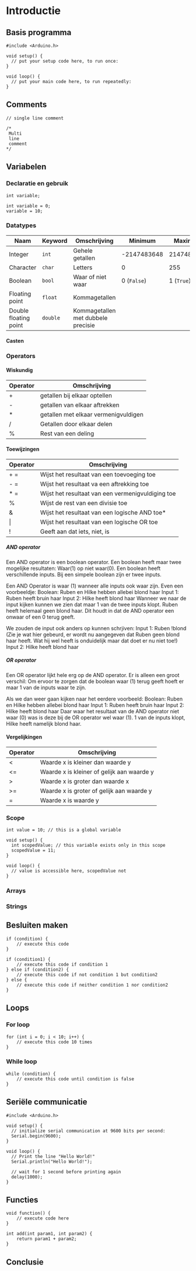 # Introductie


## Basis programma


```arduino
#include <Arduino.h>

void setup() {
  // put your setup code here, to run once:
}

void loop() {
  // put your main code here, to run repeatedly:
}
```

## Comments
```arduino
// single line comment
```

```arduino
/*
 Multi
 line 
 comment
*/
```

## Variabelen

### Declaratie en gebruik
```arduino
int variable;
```

```arduino
int variable = 0;
variable = 10;
```

### Datatypes
| Naam                  | Keyword  | Omschrijving                       | Minimum     | Maximum    |
|-----------------------|----------|------------------------------------|-------------|------------|
| Integer               | `int`    | Gehele getallen                    | -2147483648 | 2147483647 |
| Character             | `char`   | Letters                            | 0           | 255        |
| Boolean               | `bool`   | Waar of niet waar                  | 0 (`False`) | 1 (`True`) |
| Floating point        | `float`  | Kommagetallen                      |             |            |
| Double floating point | `double` | Kommagetallen met dubbele precisie |             |            |

#### Casten

### Operators

#### Wiskundig

| Operator              | Omschrijving                        | 
|-----------------------|-------------------------------------|
| +                     | getallen bij elkaar optellen        | 
| -                     | getallen van elkaar aftrekken       |
| *                     | getallen met elkaar vermenigvuldigen| 
| /                     | Getallen door elkaar delen          |
| %                     | Rest van een deling                 |         

#### Toewijzingen
| Operator                | Omschrijving                                     | 
|-------------------------|--------------------------------------------------|
| + =                     | Wijst het resultaat van een toevoeging toe       | 
| - =                     | Wijst het resultaat va een aftrekking toe        |
| * =                     | Wijst het resultaat van een vermenigvuldiging toe| 
| %                       | Wijst de rest van een divisie toe                |
| &                       | Wijst het resultaat van een logische AND toe*    |   
| \|                      | Wijst het resultaat van een logische OR toe      |   
| !                       | Geeft aan dat iets, niet, is                     |   

##### AND operator
Een AND operator is een boolean operator.  Een boolean heeft maar twee mogelijke resultaten: Waar(1) op niet waar(0). Een boolean heeft verschillende inputs. Bij een simpele boolean zijn er twee inputs.

Een AND Operator is waar (1) wanneer alle inputs ook waar zijn. Even een voorbeeldje:
Boolean: Ruben en Hilke hebben allebei blond haar
Input 1: Ruben heeft bruin haar
Input 2: Hilke heeft blond haar
Wanneer we naar de input kijken kunnen we zien dat maar 1 van de twee inputs klopt. Ruben heeft helemaal geen blond haar. Dit houdt in dat de AND operator een onwaar of een 0 terug geeft. 

We zouden de input ook anders op kunnen schrjiven:
Input 1: Ruben !blond (Zie je wat hier gebeurd, er wordt nu aangegeven dat Ruben geen blond haar heeft. Wat hij wel heeft is onduidelijk maar dat doet er nu niet toe!)
Input 2: Hilke heeft blond haar

##### OR operator
Een OR operator lijkt hele erg op de AND operator. Er is alleen een groot verschil: Om ervoor te zorgen dat de boolean waar (1) terug geeft hoeft er maar 1 van de inputs waar te zijn.

Als we dan weer gaan kijken naar het eerdere voorbeeld:
Boolean: Ruben en Hilke hebben allebei blond haar
Input 1: Ruben heeft bruin haar
Input 2: Hilke heeft blond haar
Daar waar het resultaat van de AND operator niet waar (0) was is deze bij de OR operator wel waar (1). 1 van de inputs klopt, Hilke heeft namelijk blond haar.

#### Vergelijkingen
| Operator              | Omschrijving                              | 
|-----------------------|-------------------------------------------|
| <                     | Waarde x is kleiner dan waarde y          | 
| <=                    | Waarde x is kleiner of gelijk aan waarde y|
| >                     | Waarde x is groter dan waarde x           | 
| >=                    | Waarde x is groter of gelijk aan waarde y |
| =                     | Waarde x is waarde y                      |   

### Scope

```arduino hl_lines="4 5"
int value = 10; // this is a global variable

void setup() {
  int scopedValue; // this variable exists only in this scope
  scopedValue = 11;
}

void loop() {
  // value is accessible here, scopedValue not
}
```
### Arrays

### Strings

## Besluiten maken

```arduino
if (condition) {
    // execute this code
}
```

```arduino
if (condition1) {
    // execute this code if condition 1
} else if (condition2) {
    // execute this code if not condition 1 but condition2
} else {
    // execute this code if neither condition 1 nor condition2
}
```

## Loops

### For loop
```arduino
for (int i = 0; i < 10; i++) {
    // execute this code 10 times
}
```

### While loop
```arduino
while (condition) {
    // execute this code until condition is false
}
```

## Seriële communicatie
```arduino
#include <Arduino.h>

void setup() {
  // initialize serial communication at 9600 bits per second:
  Serial.begin(9600);
}

void loop() {
  // Print the line "Hello World!"
  Serial.println("Hello World!");

  // wait for 1 second before printing again
  delay(1000); 
}
```

## Functies
```arduino
void function() {
    // execute code here
}
```

```arduino
int add(int param1, int param2) {
    return param1 + param2;
}
```

## Conclusie
